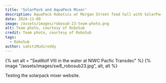 ```yaml
---
title: 'SolarPack and AquaPack Mixer'
description: AquaPack Robotics at Morgan Street food hall with SolarPack 2024
date: 2024-11-09
image: /assets/images/robosub-23-team-photo.png
alt: Team photo, courtesy of RoboSub
credit: Team photo, courtesy of RoboSub
tags:
  - RoboSub
author: sahitiMudireddy
---
```


{% set alt = "SeaWolf VIII in the water at NIWC Pacfic Transdec" %}
{% image "/assets/images/sw8_robosub23.jpg", alt, alt %}

Testing the solarpack mixer website. 




